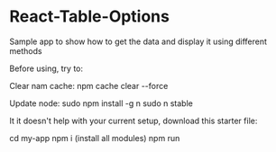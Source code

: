 # React-Table-Options
Sample app to show how to get the data and display it using different methods


Before using, try to:

Clear nam cache:
npm cache clear --force

Update node:
sudo npm install -g n
sudo n stable

It it doesn't help with your current setup, download this starter file:

cd my-app
npm i (install all modules)
npm run

